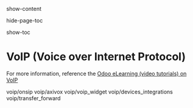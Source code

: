 show-content  

hide-page-toc  

show-toc  

# VoIP (Voice over Internet Protocol)

<div class="seealso">

For more information, reference the [Odoo eLearning (video tutorials) on
VoIP](https://www.odoo.com/slides/voip-voice-over-ip-315)

</div>

<div class="toctree" titlesonly="">

voip/onsip voip/axivox voip/voip_widget voip/devices_integrations
voip/transfer_forward

</div>
